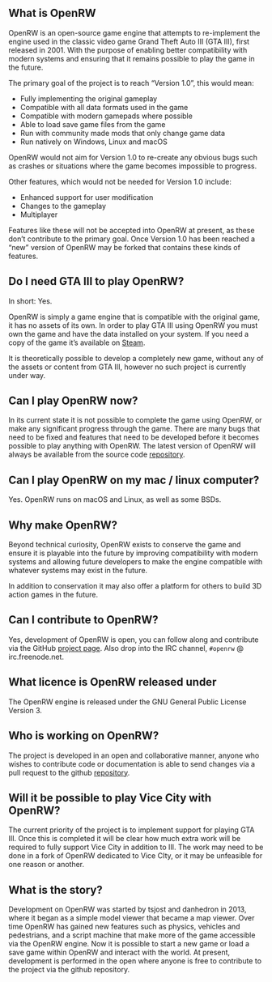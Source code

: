 ## What is OpenRW
OpenRW is an open-source game engine that attempts to re-implement the engine used in the classic video game Grand Theft Auto III (GTA III), first released in 2001. With the purpose of enabling better compatibility with modern systems and ensuring that it remains possible to play the game in the future.

The primary goal of the project is to reach “Version 1.0”, this would mean:
* Fully implementing the original gameplay
* Compatible with all data formats used in the game
* Compatible with modern gamepads where possible
* Able to load save game files from the game
* Run with community made mods that only change game data
* Run natively on Windows, Linux and macOS

OpenRW would not aim for Version 1.0 to re-create any obvious bugs such as crashes or situations where the game becomes impossible to progress.

Other features, which would not be needed for Version 1.0 include:
* Enhanced support for user modification
* Changes to the gameplay
* Multiplayer

Features like these will not be accepted into OpenRW at present, as these don’t contribute to the primary goal. Once Version 1.0 has been reached a “new” version of OpenRW may be forked that contains these kinds of features.

## Do I need GTA III to play OpenRW?
In short: Yes.

OpenRW is simply a game engine that is compatible with the original game, it has no assets of its own. In order to play GTA III using  OpenRW you must own the game and have the data installed on your system. If you need a copy of the game it’s available on [Steam](http://store.steampowered.com/app/12100/).

It is theoretically possible to develop a completely new game, without any of the assets or content from GTA III, however no such project is currently under way.

## Can I play OpenRW now?
In its current state it is not possible to complete the game using OpenRW, or make any significant progress through the game. There are many bugs that need to be fixed and features that need to be developed before it becomes possible to play anything with OpenRW. The latest version of OpenRW will always be available from the source code [repository](https://github.com/rwengine/openrw).

## Can I play OpenRW on my mac / linux computer?
Yes. OpenRW runs on macOS and Linux, as well as some BSDs.

## Why make OpenRW?
Beyond technical curiosity, OpenRW exists to conserve the game and ensure it is playable into the future by improving compatibility with modern systems and allowing future developers to make the engine compatible with whatever systems may exist in the future.

In addition to conservation it may also offer a platform for others to build 3D action games in the future.

## Can I contribute to OpenRW?
Yes, development of OpenRW is open, you can follow along and contribute via the GitHub [project page](https://github.com/rwengine/openrw). Also drop into the IRC channel, `#openrw` @ irc.freenode.net.

## What licence is OpenRW released under
The OpenRW engine is released under the GNU General Public License Version 3.

## Who is working on OpenRW?
The project is developed in an open and collaborative manner, anyone who wishes to contribute code or documentation is able to send changes via a pull request to the github [repository](https://github.com/rwengine/openrw).

## Will it be possible to play Vice City with OpenRW?
The current priority of the project is to implement support for playing GTA III. Once this is completed it will be clear how much extra work will be required to fully support Vice City in addition to III. The work may need to be done in a fork of OpenRW dedicated to Vice CIty, or it may be unfeasible for one reason or another.

## What is the story?
Development on OpenRW was started by tsjost and danhedron in 2013,  where it began as a simple model viewer that became a map viewer. Over time OpenRW has gained new features such as physics, vehicles and pedestrians, and a script machine that make more of the game accessible via the OpenRW engine. Now it is possible to start a new game or load a save game within OpenRW and interact with the world.
At present, development is performed in the open where anyone is free to contribute to the project via the github repository.

